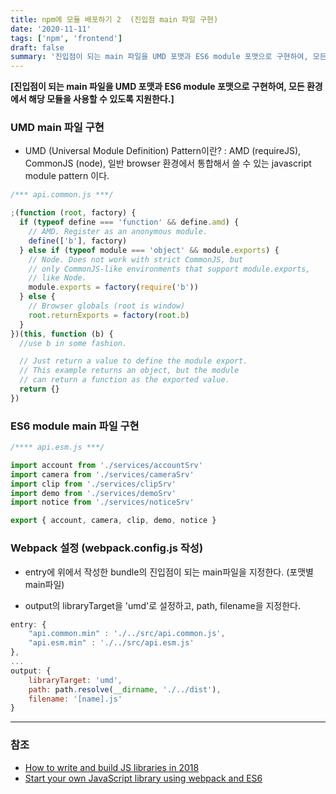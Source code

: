 ```yaml
---
title: npm에 모듈 배포하기 2  (진입점 main 파일 구현)
date: '2020-11-11'
tags: ['npm', 'frontend']
draft: false
summary: '진입점이 되는 main 파일을 UMD 포맷과 ES6 module 포맷으로 구현하여, 모든 환경에서 해당 모듈을 사용할 수 있도록 지원한다.'
---
```


**[진입점이 되는 main 파일을 UMD 포맷과 ES6 module 포맷으로 구현하여, 모든 환경에서 해당 모듈을 사용할 수 있도록 지원한다.]**

### UMD main 파일 구현

- UMD (Universal Module Definition) Pattern이란? : AMD (requireJS), CommonJS (node), 일반 browser 환경에서 통합해서 쓸 수 있는 javascript module pattern 이다.

```js
/*** api.common.js ***/

;(function (root, factory) {
  if (typeof define === 'function' && define.amd) {
    // AMD. Register as an anonymous module.
    define(['b'], factory)
  } else if (typeof module === 'object' && module.exports) {
    // Node. Does not work with strict CommonJS, but
    // only CommonJS-like environments that support module.exports,
    // like Node.
    module.exports = factory(require('b'))
  } else {
    // Browser globals (root is window)
    root.returnExports = factory(root.b)
  }
})(this, function (b) {
  //use b in some fashion.

  // Just return a value to define the module export.
  // This example returns an object, but the module
  // can return a function as the exported value.
  return {}
})
```

### ES6 module main 파일 구현

```js
/**** api.esm.js ***/

import account from './services/accountSrv'
import camera from './services/cameraSrv'
import clip from './services/clipSrv'
import demo from './services/demoSrv'
import notice from './services/noticeSrv'

export { account, camera, clip, demo, notice }
```

### Webpack 설정 (webpack.config.js 작성)

- entry에 위에서 작성한 bundle의 진입점이 되는 main파일을 지정한다. (포맷별 main파일)

- output의 libraryTarget을 'umd'로 설정하고, path, filename을 지정한다.

```js
entry: {
    "api.common.min" : './../src/api.common.js',
    "api.esm.min" : './../src/api.esm.js'
},
...
output: {
    libraryTarget: 'umd',
    path: path.resolve(__dirname, './../dist'),
    filename: '[name].js'
}
```

---

### 참조

- [How to write and build JS libraries in 2018](https://medium.com/@kelin2025/so-you-wanna-use-es6-modules-714f48b3a953)
- [Start your own JavaScript library using webpack and ES6](http://krasimirtsonev.com/blog/article/javascript-library-starter-using-webpack-es6)
